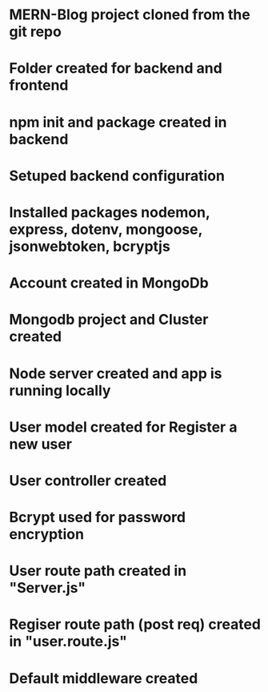 <!-- MERN-Blog project -->

# MERN-Blog project cloned from the git repo
# Folder created for backend and frontend
# npm init and package created in backend
# Setuped backend configuration
# Installed packages nodemon, express, dotenv, mongoose, jsonwebtoken, bcryptjs
# Account created in MongoDb
# Mongodb project and Cluster created
# Node server created and app is running locally

# User model created for Register a new user
# User controller created
# Bcrypt used for password encryption
# User route path created in "Server.js"
# Regiser route path (post req) created in "user.route.js"
# Default middleware created
